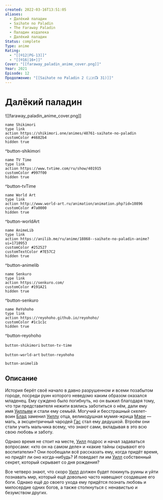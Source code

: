 ```yaml
---
created: 2022-03-16T13:51:05
aliases:
  - Далëкий паладин
  - Saihate no Paladin
  - The Faraway Paladin
  - Паладин издалека
  - Далёкий паладин
Status: complete
Type: anime
Rating:
  - "[[®️12|PG-13]]"
  - "[[®️16|16+]]"
Cover: "[[faraway_paladin_anime_cover.png]]"
Year: 2021
Episode: 12
Продолжение: "[[Saihate no Paladin 2 (🇯🇵📺 31)]]"
---
```


# Далëкий паладин

![[faraway_paladin_anime_cover.png]]

```button
name Shikimori
type link
action https://shikimori.one/animes/48761-saihate-no-paladin
customColor #4682b4
hidden true
```
^button-shikimori

```button
name TV Time
type link
action https://www.tvtime.com/ru/show/401915
customColor #997f00
hidden true
```
^button-tvTime

```button
name World Art
type link
action http://www.world-art.ru/animation/animation.php?id=10896
customColor #7a0000
hidden true
```
^button-worldArt

```button
name AnimeLib
type link
action https://anilib.me/ru/anime/18868--saihate-no-paladin-anime?ui=1710953
customColor #252527
customTextColor #7E57C2
hidden true
```
^button-animelib

```button
name Senkuro
type link
action https://senkuro.com/
customColor #191A21
hidden true
```
^button-senkuro

```button
name ReYohoho
type link
action https://reyohoho.github.io/reyohoho/
customColor #1c1c1c
hidden true
```
^button-reyohoho

`button-shikimori` `button-tv-time`

`button-world-art` `button-reyohoho`

`button-animelib`

## Описание

История берёт своё начало в давно разрушенном и всеми позабытом городе, посреди руин которого неведомо каким образом оказался младенец. Ему суждено было погибнуть, но он выжил благодаря тому, что три представителя нежити взялись заботиться о нём, дали ему имя [Уилльям](https://shikimori.one/characters/159123-william-g-maryblood) и стали ему семьёй. Могучий и бесстрашный скелет-воин [Блад](https://shikimori.one/characters/159127-blood) заменил [Уиллу](https://shikimori.one/characters/159123-william-g-maryblood) отца, великодушная мумия-жрица [Мэри](https://shikimori.one/characters/159126-mary) — мать, а эксцентричный чародей [Гас](https://shikimori.one/characters/159128-augustus) стал ему дедушкой. Втроём они стали учить мальчика всему, что знают сами, вкладывая в это всю свою любовь и заботу.

Однако время не стоит на месте, [Уилл](https://shikimori.one/characters/159123-william-g-maryblood) подрос и начал задаваться вопросами: «кто он на самом деле» и «какие тайны скрывают его воспитатели»? Они пообещали всё рассказать ему, когда придёт время, но придёт ли оно когда-нибудь? И поведает ли им [Уилл](https://shikimori.one/characters/159123-william-g-maryblood) собственный секрет, который скрывает со дня рождения?

Все четверо знают, что скоро [Уилл](https://shikimori.one/characters/159123-william-g-maryblood) должен будет покинуть руины и уйти познавать мир, который ещё довольно часто навещают создавшие его боги. Однако ещё до своего ухода ему придётся познать любовь и милосердие одних богов, а также столкнуться с ненавистью и безумством других.
